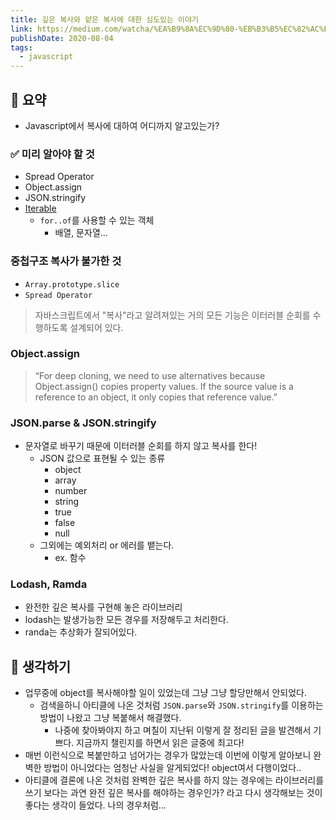 ```yaml
---
title: 깊은 복사와 얕은 복사에 대한 심도있는 이야기
link: https://medium.com/watcha/%EA%B9%8A%EC%9D%80-%EB%B3%B5%EC%82%AC%EC%99%80-%EC%96%95%EC%9D%80-%EB%B3%B5%EC%82%AC%EC%97%90-%EB%8C%80%ED%95%9C-%EC%8B%AC%EB%8F%84%EC%9E%88%EB%8A%94-%EC%9D%B4%EC%95%BC%EA%B8%B0-2f7d797e008a
publishDate: 2020-08-04
tags:
  - javascript
---
```

## 📝 요약 

- Javascript에서 복사에 대하여 어디까지 알고있는가? 
  
### ✅ 미리 알아야 할 것 
- Spread Operator 
- Object.assign
- JSON.stringify
- [Iterable](https://ko.javascript.info/iterable)
  - `for..of`를 사용할 수 있는 객체
    - 배열, 문자열... 

### 중첩구조 복사가 불가한 것 
- `Array.prototype.slice` 
- `Spread Operator`
> 자바스크립트에서 "복사"라고 알려져있는 거의 모든 기능은 이터러블 순회를 수행하도록 설계되어 있다.   

### Object.assign 
> “For deep cloning, we need to use alternatives because Object.assign() copies property values. If the source value is a reference to an object, it only copies that reference value.”  

### JSON.parse & JSON.stringify 
- 문자열로 바꾸기 때문에 이터러블 순회를 하지 않고 복사를 한다! 
  - JSON 값으로 표현될 수 있는 종류
    - object
    - array
    - number
    - string
    - true
    - false
    - null
  - 그외에는 예외처리 or 에러를 뱉는다. 
    - ex. 함수 

### Lodash, Ramda  
- 완전한 깊은 복사를 구현해 놓은 라이브러리  
- lodash는 발생가능한 모든 경우를 저장해두고 처리한다.  
- randa는 추상화가 잘되어있다. 


## 🤔 생각하기 
- 업무중에 object를 복사해야할 일이 있었는데 그냥 그냥 할당만해서 안되었다.  
  - 검색을하니 아티클에 나온 것처럼 `JSON.parse`와 `JSON.stringify`를 이용하는 방법이 나왔고 그냥 복붙해서 해결했다.  
    - 나중에 찾아봐야지 하고 며칠이 지난뒤 이렇게 잘 정리된 글을 발견해서 기쁘다. 지금까지 챌린지를 하면서 읽은 글중에 최고다!   
- 매번 이런식으로 복붙만하고 넘어가는 경우가 많았는데 이번에 이렇게 알아보니 완벽한 방법이 아니었다는 엄청난 사실을 알게되었다! object여서 다행이었다.. 
- 아티클에 결론에 나온 것처럼 완벽한 깊은 복사를 하지 않는 경우에는 라이브러리를 쓰기 보다는 과연 완전 깊은 복사를 해야하는 경우인가? 라고 다시 생각해보는 것이 좋다는 생각이 들었다. 나의 경우처럼...

